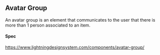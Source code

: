 
## Avatar Group
An avatar group is an element that communicates to the user that there is more than 1 person associated to an item.

#### Spec
https://www.lightningdesignsystem.com/components/avatar-group/